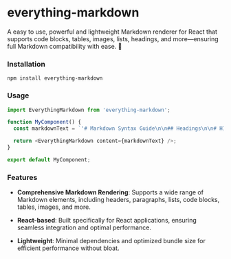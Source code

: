 # everything-markdown

A easy to use, powerful and lightweight Markdown renderer for React that supports code blocks, tables, images, lists, headings, and more—ensuring full Markdown compatibility with ease. 🚀

### Installation

```
npm install everything-markdown
```

### Usage

````javascript
import EverythingMarkdown from 'everything-markdown';

function MyComponent() {
  const markdownText = `'# Markdown Syntax Guide\n\n## Headings\n\n# H1\n## H2\n### H3\n#### H4\n##### H5\n###### H6\n\n## Emphasis\n\n*Italic* or _Italic_\n\n**Bold** or __Bold__\n\n***Bold and Italic*** or ___Bold and Italic___\n\n~~Strikethrough~~\n\n## Lists\n\n### Unordered List\n\n- Item 1\n- Item 2\n  - Subitem 1\n  - Subitem 2\n- Item 3\n\n### Ordered List\n\n1. First item\n2. Second item\n   1. Subitem 1\n   2. Subitem 2\n3. Third item\n\n## Links\n\n[OpenAI](https://openai.com)\n\n## Images\n\n![Alt text](https://via.placeholder.com/150 "Image Title")\n\n## Code\n\n### Inline Code\n\nUse `code` inside a sentence.\n\n### Block Code\n\n```javascript\nfunction helloWorld() {\n    console.log("Hello, World!");\n}\n```\n\n## Blockquotes\n\n> This is a blockquote.\n> \n> It can span multiple lines.\n\n## Tables\n\n| Name  | Age | City    |\n|-------|-----|--------|\n| Alice | 25  | New York |\n| Bob   | 30  | London  |\n\n## Horizontal Rule\n\n---\n\n## Task List\n\n- [x] Task 1\n- [ ] Task 2\n- [ ] Task 3\n\n## Footnotes\n\nThis is a footnote reference[^1].\n\n[^1]: This is the footnote text.\n\n## HTML in Markdown\n\n<div style="color: red;">This text is red.</div>\n';`;

  return <EverythingMarkdown content={markdownText} />;
}

export default MyComponent;
````

### Features

- **Comprehensive Markdown Rendering**: Supports a wide range of Markdown elements, including headers, paragraphs, lists, code blocks, tables, images, and more.

- **React-based**: Built specifically for React applications, ensuring seamless integration and optimal performance.

- **Lightweight**: Minimal dependencies and optimized bundle size for efficient performance without bloat.

